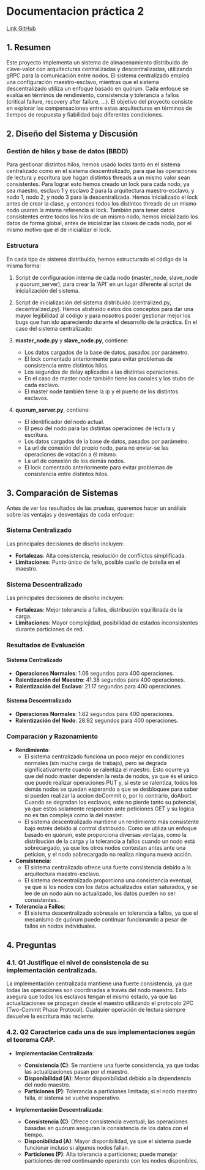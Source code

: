 # Documentacion práctica 2

[Link GitHub](https://github.com/ErosVS/prac-2-sd)

## 1. Resumen

Este proyecto implementa un sistema de almacenamiento distribuido de clave-valor con arquitecturas centralizadas y descentralizadas, utilizando gRPC para la comunicación entre nodos.
El sistema centralizado emplea una configuración maestro-esclavo, mientras que el sistema descentralizado utiliza un enfoque basado en quórum.
Cada enfoque se evalúa en términos de rendimiento, consistencia y tolerancia a fallos (critical failure, recovery after failure, ...).
El objetivo del proyecto consiste en explorar las compensaciones entre estas arquitecturas en términos de tiempos de respuesta y fiabilidad bajo diferentes condiciones.

## 2. Diseño del Sistema y Discusión
### Gestión de hilos y base de datos (BBDD)

Para gestionar distintos hilos, hemos usado locks tanto en el sistema centralizado como en el sistema descentralizado, para que las operaciones de lectura y escritura que hagan distintos threads a un mismo valor sean consistentes.
Para lograr esto hemos creado un lock para cada nodo, ya sea maestro, esclavo 1 y esclavo 2 para la arquitectura maestro-esclavo, y nodo 1, nodo 2, y nodo 3 para la descentralizada.
Hemos inicializado el lock antes de crear la clase, y entonces todos los distintos threads de un mismo nodo usaran la misma referencia al lock.  También para tener datos consistentes entre todos los hilos de un mismo nodo, hemos inicializado los datos de forma global, antes de inicializar las clases de cada nodo, por el mismo motivo que el de inicializar el lock.

### Estructura

En cada tipo de sistema distribuido, hemos estructurado el código de la misma forma:
1. Script de configuración interna de cada nodo (master_node, slave_node y quorum_server), para crear la 'API' en un lugar diferente al script de inicialización del sistema.
2. Script de inicialización del sistema distribuido (centralized.py, decentralized.py).
Hemos abstraído estos dos conceptos para dar una mayor legibilidad al código y para nosotros poder gestionar mejor los bugs que han ido apareciendo durante el desarrollo de la práctica.
En el caso del sistema centralizado:
3. **master_node.py** y **slave_node.py**, contiene:
   - Los datos cargados de la base de datos, pasados por parámetro.
   - El lock comentado anteriormente para evitar problemas de consistencia entre distintos hilos.
   - Los segundos de delay aplicados a las distintas operaciones.
   - En el caso de master node también tiene los canales y los stubs de cada esclavo.
   - El master node también tiene la ip y el puerto de los distintos esclavos.
4. **quorum_server.py**, contiene:

   - El identificador del nodo actual.
   - El peso del nodo para las distintas operaciones de lectura y escritura.
   - Los datos cargados de la base de datos, pasados por parámetro.
   - La url de conexión del propio nodo, para no enviar-se las operaciones de votación a él mismo.
   - La url de conexión de los demás nodos.
   - El lock comentado anteriormente para evitar problemas de consistencia entre distintos hilos.

## 3. Comparación de Sistemas

Antes de ver los resultados de las pruebas, queremos hacer un análisis sobre las ventajas y desventajas de cada enfoque:

### Sistema Centralizado

Las principales decisiones de diseño incluyen:

- **Fortalezas**: Alta consistencia, resolución de conflictos simplificada.
- **Limitaciones**: Punto único de fallo, posible cuello de botella en el maestro.

### Sistema Descentralizado

Las principales decisiones de diseño incluyen:
- **Fortalezas**: Mejor tolerancia a fallos, distribución equilibrada de la carga.
- **Limitaciones**: Mayor complejidad, posibilidad de estados inconsistentes durante particiones de red.

### Resultados de Evaluación
#### Sistema Centralizado

- **Operaciones Normales**: 1.06 segundos para 400 operaciones.
- **Ralentización del Maestro**: 41.38 segundos para 400 operaciones.
- **Ralentización del Esclavo**: 21.17 segundos para 400 operaciones.

#### Sistema Descentralizado

- **Operaciones Normales**: 1.62 segundos para 400 operaciones.
- **Ralentización del Nodo**: 28.92 segundos para 400 operaciones.

### Comparación y Razonamiento

- **Rendimiento**: 
  - El sistema centralizado funciona un poco mejor en condiciones normales (sin mucha carga de trabajo), pero se degrada significativamente cuando se ralentiza el maestro. Esto ocurre ya que del nodo master dependen la resta de nodos, ya que és el único que puede realizar operaciones PUT y, si este se ralentiza, todos los demás nodos se quedan esperando a que se desbloquee para saber si pueden realizar la accion doCommit o, por lo contrario, doAbort. Cuando se degradan los esclavos, este no pierde tanto su potencial, ya que estos solamente responden ante peticiones GET y su lógica no es tan compleja como la del master.
  - El sistema descentralizado mantiene un rendimiento más consistente bajo estrés debido al control distribuido. Como se utiliza un enfoque basado en quórum, este proporciona diversas ventajas, como la distribución de la carga y la tolerancia a fallos cuando un nodo está sobrecargado, ya que los otros nodos contestan antes ante una peticion, y el nodo sobrecargado no realiza ninguna nueva acción.
- **Consistencia**: 
  - El sistema centralizado ofrece una fuerte consistencia debido a la arquitectura maestro-esclavo.
  - El sistema descentralizado proporciona una consistencia eventual, ya que si los nodos con los datos actualizados estan saturados, y se lee de un nodo aún no actualizado, los datos pueden no ser consistentes..
- **Tolerancia a Fallos**:
  - El sistema descentralizado sobresale en tolerancia a fallos, ya que el mecanismo de quórum puede continuar funcionando a pesar de fallos en nodos individuales.

## 4. Preguntas
### 4.1. Q1 Justifique el nivel de consistencia de su implementación centralizada.
La implementación centralizada mantiene una fuerte consistencia, ya que todas las operaciones son coordinadas a través del nodo maestro. Esto asegura que todos los esclavos tengan el mismo estado, ya que las actualizaciones se propagan desde el maestro utilizando el protocolo 2PC (Two-Commit Phase Protocol). Cualquier operación de lectura siempre devuelve la escritura más reciente.

### 4.2. Q2 Caracterice cada una de sus implementaciones según el teorema CAP.
- **Implementación Centralizada**:
  - **Consistencia (C)**: Se mantiene una fuerte consistencia, ya que todas las actualizaciones pasan por el maestro.
  - **Disponibilidad (A)**: Menor disponibilidad debido a la dependencia del nodo maestro.
  - **Particiones (P)**: Tolerancia a particiones limitada; si el nodo maestro falla, el sistema se vuelve inoperativo.

- **Implementación Descentralizada**:
  - **Consistencia (C)**: Ofrece consistencia eventual; las operaciones basadas en quórum aseguran la consistencia de los datos con el tiempo.
  - **Disponibilidad (A)**: Mayor disponibilidad, ya que el sistema puede funcionar incluso si algunos nodos fallan.
  - **Particiones (P)**: Alta tolerancia a particiones; puede manejar particiones de red continuando operando con los nodos disponibles.
